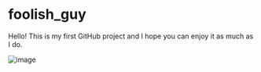 # foolish_guy
Hello! This is my first GitHub project and I hope you can enjoy it as much as I do.

![image](https://user-images.githubusercontent.com/111811847/186029924-fdda9e23-86c1-45b4-8ca7-63b05ee4034b.png)
